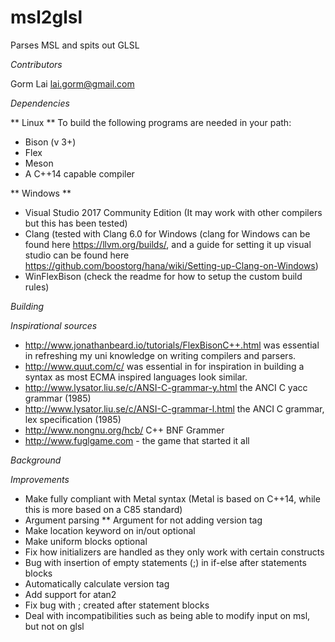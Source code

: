 # msl2glsl
Parses MSL and spits out GLSL

*Contributors*

Gorm Lai <lai.gorm@gmail.com>

*Dependencies*

** Linux ** 
To build the following programs are needed in your path:
* Bison (v 3+)
* Flex
* Meson 
* A C++14 capable compiler

** Windows **

* Visual Studio 2017 Community Edition (It may work with other compilers but this has been tested)
* Clang (tested with Clang 6.0 for Windows (clang for Windows can be found here https://llvm.org/builds/, and a guide for setting it up visual studio can be found here https://github.com/boostorg/hana/wiki/Setting-up-Clang-on-Windows)
* WinFlexBison (check the readme for how to setup the custom build rules)

*Building*



*Inspirational sources*

* http://www.jonathanbeard.io/tutorials/FlexBisonC++.html was essential in refreshing my uni knowledge on writing compilers and parsers.
* http://www.quut.com/c/ was essential in for inspiration in building a syntax as most ECMA inspired languages look similar.
* http://www.lysator.liu.se/c/ANSI-C-grammar-y.html the ANCI C yacc grammar (1985)
* http://www.lysator.liu.se/c/ANSI-C-grammar-l.html the ANCI C grammar, lex specification (1985)
* http://www.nongnu.org/hcb/ C++ BNF Grammer
* http://www.fuglgame.com - the game that started it all

*Background*



*Improvements*

* Make fully compliant with Metal syntax (Metal is based on C++14, while this is more based on a C85 standard)
* Argument parsing
** Argument for not adding version tag
* Make location keyword on in/out optional
* Make uniform blocks optional
* Fix how initializers are handled as they only work with certain constructs
* Bug with insertion of empty statements (;) in if-else after statements blocks
* Automatically calculate version tag
* Add support for atan2
* Fix bug with ; created after statement blocks
* Deal with incompatibilities such as being able to modify input on msl, but not on glsl
